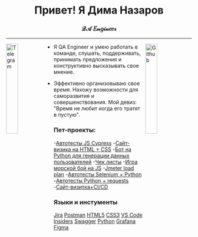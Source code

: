 <h1 align="center">Привет! Я Дима Назаров</h1>
<h3 align="center">𝒬𝒜 𝐸𝓃𝑔𝒾𝓃𝑒𝑒𝓇</h3>

---

<a href="https://t.me/DmitryN63"><img align="left" alt="Telegram" src="https://octodex.github.com/images/socialite.jpg"
                                                  width="25%"/></a>


<a href="https://oktotiger.github.io/"><img align="right" alt="Github" src="https://octodex.github.com/images/heisencat.png"
                                                  width="25%"/></a>

- Я QA Engineer и умею работать в команде, слушать, поддерживать, принимать предложения и конструктивно высказывать свое мнение.<br>

- Эффективно организовываю свое время. Нахожу возможности для саморазвития и совершенствования. Мой девиз: "Время не любит когда его тратят в пустую".<br>

### Пет-проекты:
-[Автотесты JS Cypress](https://github.com/OktoTiger/Cypress_js "Автотесты JS Cypress")
-[Сайт-визика на HTML + CSS](https://github.com/OktoTiger/OktoTiger.github.io "Сайт-визика на HTML + CSS")
-[Бот на Python для генерации данных пользователей](https://github.com/OktoTiger/tg_bot "Бот на Python для генерации данных пользователей")
-[Чек листы](https://github.com/OktoTiger/Check_list "Чек листы")
-[Игра морской бой на JS](https://github.com/OktoTiger/Battleships "Игра морской бой на JS")
-[Jmeter load plan](https://github.com/OktoTiger/Jmeter "Jmeter load plan")
-[Автотесты Selenium + Python](https://github.com/OktoTiger/Selenium_python "Автотесты Selenium + Python")
-[Автотесты Python + requests](https://github.com/OktoTiger/Autotests_pytest "Автотесты Python + requests")
-[Сайт-визитка+CI/CD](https://github.com/OktoTiger/CV-and-CI-CD "Сайт-визитка+CI/CD")


### Языки и инстументы
[Jira](https://img.shields.io/badge/jira-%230A0FFF.svg?style=for-the-badge&logo=jira&logoColor=white)
[Postman](https://img.shields.io/badge/Postman-FF6C37?style=for-the-badge&logo=postman&logoColor=white)
[HTML5](https://img.shields.io/badge/html5-%23E34F26.svg?style=for-the-badge&logo=html5&logoColor=white)
[CSS3](https://img.shields.io/badge/css3-%231572B6.svg?style=for-the-badge&logo=css3&logoColor=white)
[VS Code Insiders](https://img.shields.io/badge/VS%20Code%20Insiders-35b393.svg?style=for-the-badge&logo=visual-studio-code&logoColor=white)
[Swagger](https://img.shields.io/badge/-Swagger-%23Clojure?style=for-the-badge&logo=swagger&logoColor=white)
[Python](https://img.shields.io/badge/python-3670A0?style=for-the-badge&logo=python&logoColor=ffdd54)
[Grafana](https://img.shields.io/badge/grafana-%23F46800.svg?style=for-the-badge&logo=grafana&logoColor=white)
[Figma](https://img.shields.io/badge/figma-%23F24E1E.svg?style=for-the-badge&logo=figma&logoColor=white)


